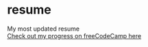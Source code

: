 # resume
My most updated resume
<br />
[Check out my progress on freeCodeCamp here](https://www.freecodecamp.org/xzhong21)
